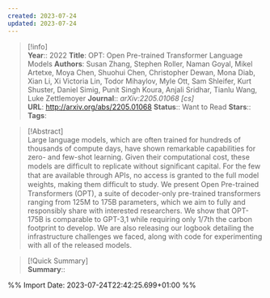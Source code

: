 ```yaml
---
created: 2023-07-24
updated: 2023-07-24
---
```

>[!info]  
> **Year**:: 2022
> **Title**: OPT: Open Pre-trained Transformer Language Models
> **Authors**: Susan Zhang, Stephen Roller, Naman Goyal, Mikel Artetxe, Moya Chen, Shuohui Chen, Christopher Dewan, Mona Diab, Xian Li, Xi Victoria Lin, Todor Mihaylov, Myle Ott, Sam Shleifer, Kurt Shuster, Daniel Simig, Punit Singh Koura, Anjali Sridhar, Tianlu Wang, Luke Zettlemoyer
>**Journal**:: *arXiv:2205.01068 [cs]*   
> **URL**: http://arxiv.org/abs/2205.01068
> **Status**:: Want to Read
> **Stars**::
> **Tags**:


> [!Abstract]  
> Large language models, which are often trained for hundreds of thousands of compute days, have shown remarkable capabilities for zero- and few-shot learning. Given their computational cost, these models are difﬁcult to replicate without signiﬁcant capital. For the few that are available through APIs, no access is granted to the full model weights, making them difﬁcult to study. We present Open Pre-trained Transformers (OPT), a suite of decoder-only pre-trained transformers ranging from 125M to 175B parameters, which we aim to fully and responsibly share with interested researchers. We show that OPT-175B is comparable to GPT-3,1 while requiring only 1/7th the carbon footprint to develop. We are also releasing our logbook detailing the infrastructure challenges we faced, along with code for experimenting with all of the released models.  

> [!Quick Summary]  
>**Summary**::



%% Import Date: 2023-07-24T22:42:25.699+01:00 %%
